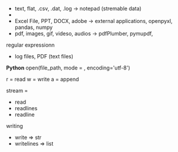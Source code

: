 - text, flat, .csv, .dat, .log -> notepad (stremable data)
- 
- Excel File, PPT, DOCX, adobe -> external applications, openpyxl, pandas, numpy
- pdf, images, gif, videso, audios -> pdfPlumber, pymupdf, 


regular expressionn

- log files, PDF (text files) 

**Python**
open(file_path, mode = , encoding='utf-8')

r = read
w = write 
a = append

stream = 
- read 
- readlines
- readline

writing
- write => str
- writelines => list